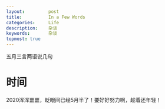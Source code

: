 ```yaml
---
layout:     	post
title:      	In a Few Words
categories: 	Life
description:   	杂谈
keywords: 		杂谈
topmost: true
---
```


五月三言两语说几句

# 时间

2020浑浑噩噩，眨眼间已经5月半了！要好好努力啊，趁着还年轻！



